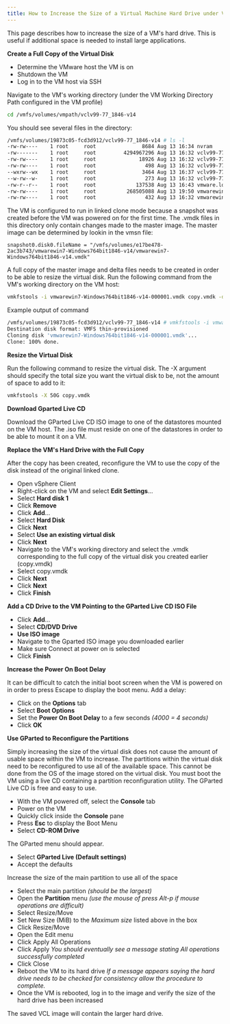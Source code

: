 ```yaml
---
title: How to Increase the Size of a Virtual Machine Hard Drive under VMware ESXi
---
```


This page describes how to increase the size of a VM's hard drive. This is useful if additional space is needed to install large applications. 

**Create a Full Copy of the Virtual Disk**

 - Determine the VMware host the VM is on
 - Shutdown the VM
 - Log in to the VM host via SSH
 
Navigate to the VM's working directory (under the VM Working Directory Path configured in the VM profile)
    
```bash
cd /vmfs/volumes/vmpath/vclv99-77_1846-v14
```

You should see several files in the directory:

```bash
/vmfs/volumes/19873c05-fcd3d912/vclv99-77_1846-v14 # ls -l
-rw-rw----    1 root     root               8684 Aug 13 16:34 nvram
-rw-------    1 root     root         4294967296 Aug 13 16:32 vclv99-77_1846-v14-6197888b.vswp
-rw-rw----    1 root     root              18926 Aug 13 16:32 vclv99-77_1846-v14-Snapshot1.vmsn
-rw-rw----    1 root     root                498 Aug 13 16:32 vclv99-77_1846-v14.vmsd
--wxrw--wx    1 root     root               3464 Aug 13 16:37 vclv99-77_1846-v14.vmx
--w-rw--w-    1 root     root                273 Aug 13 16:32 vclv99-77_1846-v14.vmxf
-rw-r--r--    1 root     root             137538 Aug 13 16:43 vmware.log
-rw-rw----    1 root     root          268505088 Aug 13 19:50 vmwarewin7-Windows764bit1846-v14-000001-delta.vmdk
-rw-rw----    1 root     root                432 Aug 13 16:32 vmwarewin7-Windows764bit1846-v14-000001.vmdk
```

The VM is configured to run in linked clone mode because a snapshot was created before the VM was powered on for the first time. The .vmdk files in this directory only contain changes made to the master image. The master image can be determined by lookin in the vmsn file:

```text
snapshot0.disk0.fileName = "/vmfs/volumes/e17be478-2ac3b743/vmwarewin7-Windows764bit1846-v14/vmwarewin7-Windows764bit1846-v14.vmdk"
```

A full copy of the master image and delta files needs to be created in order to be able to resize the virtual disk. Run the following command from the VM's working directory on the VM host:

```bash
vmkfstools -i vmwarewin7-Windows764bit1846-v14-000001.vmdk copy.vmdk -d thin
```

Example output of command

```bash
/vmfs/volumes/19873c05-fcd3d912/vclv99-77_1846-v14 # vmkfstools -i vmwarewin7-Windows764bit1846-v14-000001.vmdk copy.vmdk -d thin
Destination disk format: VMFS thin-provisioned
Cloning disk 'vmwarewin7-Windows764bit1846-v14-000001.vmdk'...
Clone: 100% done.
```

**Resize the Virtual Disk**

Run the following command to resize the virtual disk. The -X argument should specify the total size you want the virtual disk to be, not the amount of space to add to it:

```bash
vmkfstools -X 50G copy.vmdk
```

**Download Gparted Live CD**

Download the GParted Live CD ISO image to one of the datastores mounted on the VM host.  The .iso file must reside on one of the datastores in order to be able to mount it on a VM.

**Replace the VM's Hard Drive with the Full Copy**

After the copy has been created, reconfigure the VM to use the copy of the disk instead of the original linked clone.

  - Open vSphere Client
  - Right-click on the VM and select **Edit Settings**...
  - Select **Hard disk 1**
  - Click **Remove**
  - Click **Add**...
  - Select **Hard Disk**
  - Click **Next** 
  - Select **Use an existing virtual disk**
  - Click **Next**
  - Navigate to the VM's working directory and select the .vmdk corresponding to the full copy of the virtual disk you created earlier (copy.vmdk)
  - Select copy.vmdk
  - Click **Next**
  - Click **Next**
  - Click **Finish**

**Add a CD Drive to the VM Pointing to the GParted Live CD ISO File**

  - Click **Add**...
  - Select **CD/DVD Drive**
  - **Use ISO image**
  - Navigate to the Gparted ISO image you downloaded earlier
  - Make sure Connect at power on is selected
  - Click **Finish**

**Increase the Power On Boot Delay**

It can be difficult to catch the initial boot screen when the VM is powered on in order to press Escape to display the boot menu.  Add a delay:

  - Click on the **Options** tab
  - Select **Boot Options**
  - Set the **Power On Boot Delay** to a few seconds *(4000 = 4 seconds)*
  - Click **OK**

**Use GParted to Reconfigure the Partitions**

Simply increasing the size of the virtual disk does not cause the amount of usable space within the VM to increase.  The partitions within the virtual disk need to be reconfigured to use all of the available space.  This cannot be done from the OS of the image stored on the virtual disk.  You must boot the VM using a live CD containing a partition reconfiguration utility.  The GParted Live CD is free and easy to use.

  - With the VM powered off, select the **Console** tab
  - Power on the VM
  - Quickly click inside the **Console** pane
  - Press **Esc** to display the Boot Menu
  - Select **CD-ROM Drive**

The GParted menu should appear.

  - Select **GParted Live (Default settings)**
  - Accept the defaults

Increase the size of the main partition to use all of the space

  - Select the main partition *(should be the largest)*
  - Open the **Partition** menu *(use the mouse of press Alt-p if mouse operations are difficult)*
  - Select Resize/Move
  - Set New Size (MiB) to the *Maximum size* listed above in the box
  - Click Resize/Move
  - Open the Edit menu
  - Click Apply All Operations
  - Click Apply
     *You should eventually see a message stating All operations successfully completed*
  - Click Close
  - Reboot the VM to its hard drive
     *If a message appears saying the hard drive needs to be checked for consistency allow the procedure to complete.*
  - Once the VM is rebooted, log in to the image and verify the size of the hard drive has been increased

The saved VCL image will contain the larger hard drive.